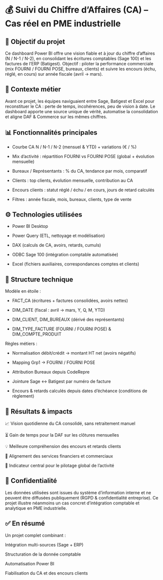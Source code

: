 # 💰 Suivi du Chiffre d’Affaires (CA) – Cas réel en PME industrielle

## 🎯 Objectif du projet


Ce dashboard Power BI offre une vision fiable et à jour du chiffre d’affaires (N / N-1 / N-2), en consolidant les écritures comptables (Sage 100) et les factures de l’ERP (Batigest).
Objectif : piloter la performance commerciale (mix FOURNI / FOURNI POSE, bureaux, clients) et suivre les encours (échu, réglé, en cours) sur année fiscale (avril → mars).



## 🧠 **Contexte métier**


Avant ce projet, les équipes naviguaient entre Sage, Batigest et Excel pour reconstituer le CA : perte de temps, incohérences, peu de vision à date.
Le dashboard apporte une source unique de vérité, automatise la consolidation et aligne DAF & Commerce sur les mêmes chiffres.



## 📊 **Fonctionnalités principales**


- Courbe CA N / N-1 / N-2 (mensuel & YTD) + variations (€ / %)

- Mix d’activité : répartition FOURNI vs FOURNI POSE (global + évolution mensuelle)

- Bureaux / Représentants : % du CA, tendance par mois, comparatif

- Clients : top clients, évolution mensuelle, contribution au CA

- Encours clients : statut réglé / échu / en cours, jours de retard calculés

- Filtres : année fiscale, mois, bureaux, clients, type de vente



## ⚙️ **Technologies utilisées**


- Power BI Desktop

- Power Query (ETL, nettoyage et modélisation)

- DAX (calculs de CA, avoirs, retards, cumuls)

- ODBC Sage 100 (intégration comptable automatisée)

- Excel (fichiers auxiliaires, correspondances comptes et clients)



## 🧩 **Structure technique**


Modèle en étoile :

- FACT_CA (écritures + factures consolidées, avoirs nettes)

- DIM_DATE (fiscal : avril → mars, Y, Q, M, YTD)

- DIM_CLIENT, DIM_BUREAUX (dérivé des représentants)

- DIM_TYPE_FACTURE (FOURNI / FOURNI POSE) & DIM_COMPTE_PRODUIT

Règles métiers :

- Normalisation débit/crédit → montant HT net (avoirs négatifs)

- Mapping Grp1 → FOURNI / FOURNI POSE

- Attribution Bureaux depuis CodeRepre

- Jointure Sage ↔ Batigest par numéro de facture

- Encours & retards calculés depuis dates d’échéance (conditions de règlement)



## 🚀 **Résultats & impacts**


📈 Vision quotidienne du CA consolidé, sans retraitement manuel

⏳ Gain de temps pour la DAF sur les clôtures mensuelles

💡 Meilleure compréhension des encours et retards clients

🤝 Alignement des services financiers et commerciaux

🧭 Indicateur central pour le pilotage global de l’activité



## 📁 **Confidentialité**


Les données utilisées sont issues du système d’information interne et ne peuvent être diffusées publiquement (RGPD & confidentialité entreprise).
Ce projet illustre néanmoins un cas concret d’intégration comptable et analytique en PME industrielle.



## ✅ **En résumé**


Un projet complet combinant :

Intégration multi-sources (Sage + ERP)

Structuration de la donnée comptable

Automatisation Power BI

Fiabilisation du CA et des encours clients
